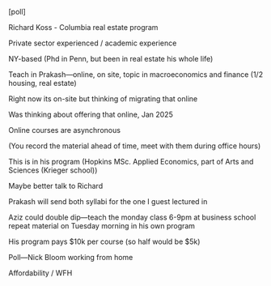 
[poll]


Richard Koss - Columbia real estate program 

Private sector experienced / academic experience

NY-based (Phd in Penn, but been in real estate his whole life)

  

Teach in Prakash—online, on site, topic in macroeconomics and finance (1/2 housing, real estate)

Right now its on-site but thinking of migrating that online

Was thinking about offering that online, Jan 2025

Online courses are asynchronous 

(You record the material ahead of time, meet with them during office hours)

This is in his program (Hopkins MSc. Applied Economics, part of Arts and Sciences (Krieger school))

Maybe better talk to Richard

  

Prakash will send both syllabi for the one I guest lectured in 

  

Aziz could double dip—teach the monday class 6-9pm at business school repeat material on Tuesday morning in his own program

  

His program pays $10k per course (so half would be $5k)

  

Poll—Nick Bloom working from home

Affordability / WFH